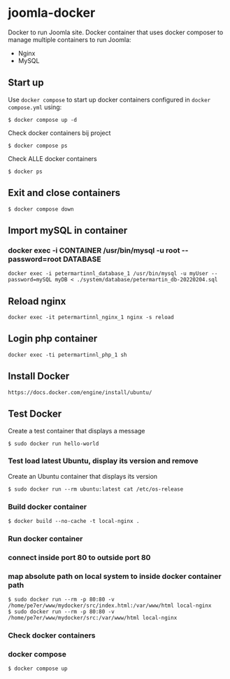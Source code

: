 # joomla-docker

Docker to run Joomla site. Docker container that uses docker composer to manage multiple containers to run Joomla:
- Nginx
- MySQL

## Start up
Use ``docker compose`` to start up docker containers configured in ``docker compose.yml`` using:
```
$ docker compose up -d
```

Check docker containers bij project
```
$ docker compose ps
```

Check ALLE docker containers
```
$ docker ps
```

## Exit and close containers
```
$ docker compose down
```

## Import mySQL in container
### docker exec -i CONTAINER /usr/bin/mysql -u root --password=root DATABASE
```
docker exec -i petermartinnl_database_1 /usr/bin/mysql -u myUser --password=mySQL myDB < ./system/database/petermartin_db-20220204.sql
```

## Reload nginx
```
docker exec -it petermartinnl_nginx_1 nginx -s reload
```

## Login php container
```
docker exec -ti petermartinnl_php_1 sh
```

## Install Docker
``https://docs.docker.com/engine/install/ubuntu/``

## Test Docker
Create a test container that displays a message
```
$ sudo docker run hello-world
```

### Test load latest Ubuntu, display its version and remove
Create an Ubuntu container that displays its version
```
$ sudo docker run --rm ubuntu:latest cat /etc/os-release
```

### Build docker container
```
$ docker build --no-cache -t local-nginx .
```

### Run docker container
### connect inside port 80 to outside port 80
### map absolute path on local system to inside docker container path

```
$ sudo docker run --rm -p 80:80 -v /home/pe7er/www/mydocker/src/index.html:/var/www/html local-nginx
$ sudo docker run --rm -p 80:80 -v /home/pe7er/www/mydocker/src:/var/www/html local-nginx
```

### Check docker containers


### docker compose
```
$ docker compose up
```